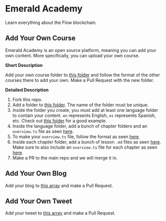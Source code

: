 # Emerald Academy

Learn everything about the Flow blockchain.

## Add Your Own Course

Emerald Academy is an open source platform, meaning you can add your own content. More specifically, you can upload your own course.

**Short Description**

Add your own course folder to <a href="https://github.com/emerald-dao/emerald-academy-v2/tree/main/src/lib/content/courses">this folder</a> and follow the format of the other courses there to add your own. Make a Pull Request with the new folder. 

**Detailed Description**

1. Fork this repo.
2. Add a folder to <a href="https://github.com/emerald-dao/emerald-academy-v2/tree/main/src/lib/content/courses">this folder</a>. The name of the folder must be unique.
3. Inside the folder you create, you must add at least one language folder to contain your content. `en` represents English, `es` represents Spanish, etc. Check out <a href="https://github.com/emerald-dao/emerald-academy-v2/tree/main/src/lib/content/courses/beginner-cadence">this folder</a> for a good example.
4. Inside the language folder, add a bunch of chapter folders and an `overview.ts` file as seen <a href="https://github.com/emerald-dao/emerald-academy-v2/tree/main/src/lib/content/courses/beginner-cadence/en">here</a>.
5. To make your `overview.ts` file, follow the format as seen <a href="https://github.com/emerald-dao/emerald-academy-v2/blob/main/src/lib/content/courses/beginner-cadence/en/overview.ts">here</a>.
6. Inside each chapter folder, add a bunch of lesson `.md` files as seen <a href="https://github.com/emerald-dao/emerald-academy-v2/tree/main/src/lib/content/courses/beginner-cadence/en/chapter1">here</a>. Make sure to also include an `overview.ts` file for each chapter as seen <a href="https://github.com/emerald-dao/emerald-academy-v2/blob/main/src/lib/content/courses/beginner-cadence/en/chapter1/overview.ts">here</a>.
7. Make a PR to the main repo and we will merge it in.

## Add Your Own Blog

Add your blog to <a href="https://github.com/emerald-dao/emerald-academy-v2/blob/main/src/lib/content/blogs.ts">this array</a> and make a Pull Request.

## Add Your Own Tweet

Add your tweet to <a href="https://github.com/emerald-dao/emerald-academy-v2/blob/main/src/lib/content/tweets.ts">this array</a> and make a Pull Request.